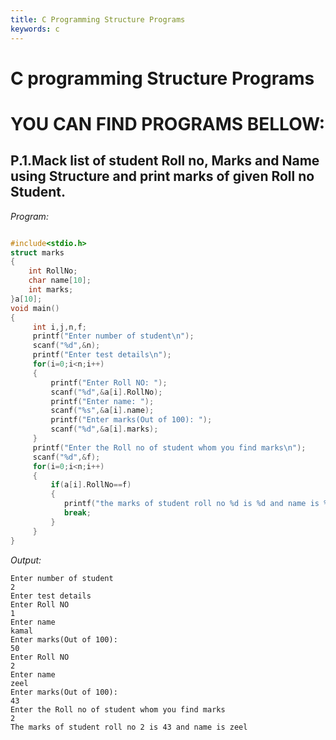 ```yaml
---
title: C Programming Structure Programs
keywords: c
---
```


# C programming Structure Programs

# YOU CAN FIND PROGRAMS BELLOW:

## P.1.Mack list of student Roll no, Marks and Name using Structure and print marks of given Roll no Student. 

*Program:*

```c

#include<stdio.h>
struct marks
{
    int RollNo;
    char name[10];
    int marks;
}a[10];
void main()
{
     int i,j,n,f;
     printf("Enter number of student\n");
     scanf("%d",&n);
     printf("Enter test details\n");
     for(i=0;i<n;i++)
     {
         printf("Enter Roll NO: ");
         scanf("%d",&a[i].RollNo);
         printf("Enter name: ");
         scanf("%s",&a[i].name);
         printf("Enter marks(Out of 100): ");
         scanf("%d",&a[i].marks);
     }
     printf("Enter the Roll no of student whom you find marks\n");
     scanf("%d",&f);
     for(i=0;i<n;i++)
     {
         if(a[i].RollNo==f)
         {
            printf("the marks of student roll no %d is %d and name is %s",a[i].RollNo,a[i].marks,a[i].name);
            break;
         }
     }
}
```

*Output:*

```terminal
Enter number of student
2
Enter test details
Enter Roll NO
1
Enter name
kamal
Enter marks(Out of 100):
50
Enter Roll NO
2
Enter name
zeel
Enter marks(Out of 100):
43
Enter the Roll no of student whom you find marks
2
The marks of student roll no 2 is 43 and name is zeel
```